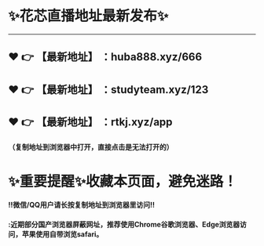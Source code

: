 # :sparkles:花芯直播地址最新发布:sparkles:

-------
:heart: :point_right: 【最新地址】 ：huba888.xyz/666
 ------
:heart: :point_right: 【最新地址】 ：studyteam.xyz/123
 ------
 :heart: :point_right: 【最新地址】 ：rtkj.xyz/app
 ------

#### （复制地址到浏览器中打开，直接点击是无法打开的）
# :sparkles:重要提醒:sparkles:收藏本页面，避免迷路！
#### ‼️微信/QQ用户请长按复制地址到浏览器里访问‼
#### :近期部分国产浏览器屏蔽网址，推荐使用Chrome谷歌浏览器、Edge浏览器访问，苹果使用自带浏览safari。
